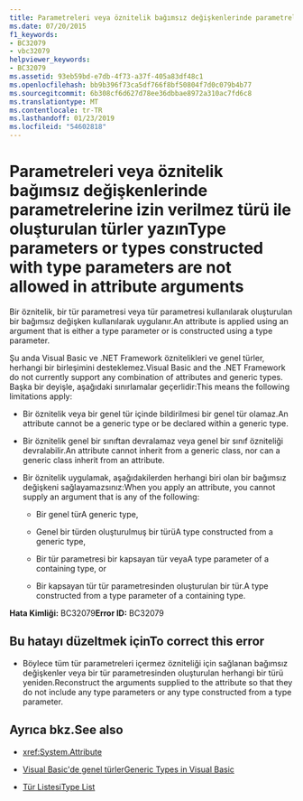 ```yaml
---
title: Parametreleri veya öznitelik bağımsız değişkenlerinde parametrelerine izin verilmez türü ile oluşturulan türler yazın
ms.date: 07/20/2015
f1_keywords:
- BC32079
- vbc32079
helpviewer_keywords:
- BC32079
ms.assetid: 93eb59bd-e7db-4f73-a37f-405a83df48c1
ms.openlocfilehash: bb9b396f73ca5df766f8bf50804f7d0c079b4b77
ms.sourcegitcommit: 6b308cf6d627d78ee36dbbae8972a310ac7fd6c8
ms.translationtype: MT
ms.contentlocale: tr-TR
ms.lasthandoff: 01/23/2019
ms.locfileid: "54602818"
---
```

# <a name="type-parameters-or-types-constructed-with-type-parameters-are-not-allowed-in-attribute-arguments"></a><span data-ttu-id="79d85-102">Parametreleri veya öznitelik bağımsız değişkenlerinde parametrelerine izin verilmez türü ile oluşturulan türler yazın</span><span class="sxs-lookup"><span data-stu-id="79d85-102">Type parameters or types constructed with type parameters are not allowed in attribute arguments</span></span>
<span data-ttu-id="79d85-103">Bir öznitelik, bir tür parametresi veya tür parametresi kullanılarak oluşturulan bir bağımsız değişken kullanılarak uygulanır.</span><span class="sxs-lookup"><span data-stu-id="79d85-103">An attribute is applied using an argument that is either a type parameter or is constructed using a type parameter.</span></span>  
  
 <span data-ttu-id="79d85-104">Şu anda Visual Basic ve .NET Framework öznitelikleri ve genel türler, herhangi bir birleşimini desteklemez.</span><span class="sxs-lookup"><span data-stu-id="79d85-104">Visual Basic and the .NET Framework do not currently support any combination of attributes and generic types.</span></span> <span data-ttu-id="79d85-105">Başka bir deyişle, aşağıdaki sınırlamalar geçerlidir:</span><span class="sxs-lookup"><span data-stu-id="79d85-105">This means the following limitations apply:</span></span>  
  
-   <span data-ttu-id="79d85-106">Bir öznitelik veya bir genel tür içinde bildirilmesi bir genel tür olamaz.</span><span class="sxs-lookup"><span data-stu-id="79d85-106">An attribute cannot be a generic type or be declared within a generic type.</span></span>  
  
-   <span data-ttu-id="79d85-107">Bir öznitelik genel bir sınıftan devralamaz veya genel bir sınıf özniteliği devralabilir.</span><span class="sxs-lookup"><span data-stu-id="79d85-107">An attribute cannot inherit from a generic class, nor can a generic class inherit from an attribute.</span></span>  
  
-   <span data-ttu-id="79d85-108">Bir öznitelik uygulamak, aşağıdakilerden herhangi biri olan bir bağımsız değişkeni sağlayamazsınız:</span><span class="sxs-lookup"><span data-stu-id="79d85-108">When you apply an attribute, you cannot supply an argument that is any of the following:</span></span>  
  
    -   <span data-ttu-id="79d85-109">Bir genel tür</span><span class="sxs-lookup"><span data-stu-id="79d85-109">A generic type,</span></span>  
  
    -   <span data-ttu-id="79d85-110">Genel bir türden oluşturulmuş bir türü</span><span class="sxs-lookup"><span data-stu-id="79d85-110">A type constructed from a generic type,</span></span>  
  
    -   <span data-ttu-id="79d85-111">Bir tür parametresi bir kapsayan tür veya</span><span class="sxs-lookup"><span data-stu-id="79d85-111">A type parameter of a containing type, or</span></span>  
  
    -   <span data-ttu-id="79d85-112">Bir kapsayan tür tür parametresinden oluşturulan bir tür.</span><span class="sxs-lookup"><span data-stu-id="79d85-112">A type constructed from a type parameter of a containing type.</span></span>  
  
 <span data-ttu-id="79d85-113">**Hata Kimliği:** BC32079</span><span class="sxs-lookup"><span data-stu-id="79d85-113">**Error ID:** BC32079</span></span>  
  
## <a name="to-correct-this-error"></a><span data-ttu-id="79d85-114">Bu hatayı düzeltmek için</span><span class="sxs-lookup"><span data-stu-id="79d85-114">To correct this error</span></span>  
  
-   <span data-ttu-id="79d85-115">Böylece tüm tür parametreleri içermez özniteliği için sağlanan bağımsız değişkenler veya bir tür parametresinden oluşturulan herhangi bir türü yeniden.</span><span class="sxs-lookup"><span data-stu-id="79d85-115">Reconstruct the arguments supplied to the attribute so that they do not include any type parameters or any type constructed from a type parameter.</span></span>  
  
## <a name="see-also"></a><span data-ttu-id="79d85-116">Ayrıca bkz.</span><span class="sxs-lookup"><span data-stu-id="79d85-116">See also</span></span>
- <xref:System.Attribute>

- [<span data-ttu-id="79d85-117">Visual Basic'de genel türler</span><span class="sxs-lookup"><span data-stu-id="79d85-117">Generic Types in Visual Basic</span></span>](../../visual-basic/programming-guide/language-features/data-types/generic-types.md)
- [<span data-ttu-id="79d85-118">Tür Listesi</span><span class="sxs-lookup"><span data-stu-id="79d85-118">Type List</span></span>](../../visual-basic/language-reference/statements/type-list.md)

